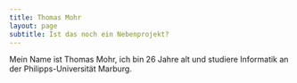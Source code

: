 ```yaml
---
title: Thomas Mohr
layout: page
subtitle: Ist das noch ein Nebenprojekt?
---
```


Mein Name ist Thomas Mohr, ich bin 26 Jahre alt und studiere Informatik an der Philipps-Universität Marburg.